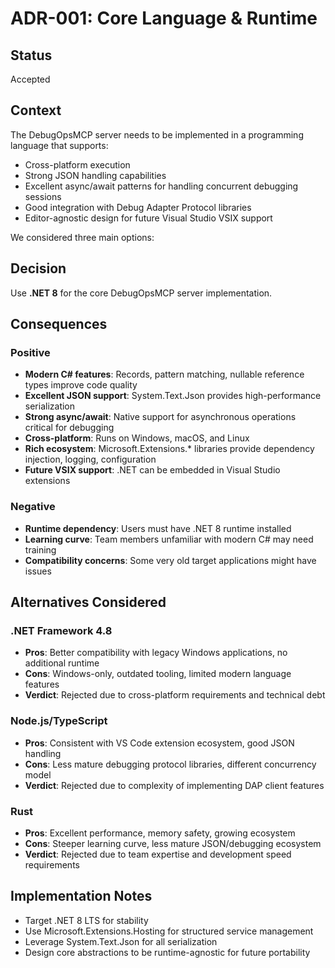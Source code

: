 # ADR-001: Core Language & Runtime

## Status
Accepted

## Context
The DebugOpsMCP server needs to be implemented in a programming language that supports:
- Cross-platform execution
- Strong JSON handling capabilities
- Excellent async/await patterns for handling concurrent debugging sessions
- Good integration with Debug Adapter Protocol libraries
- Editor-agnostic design for future Visual Studio VSIX support

We considered three main options:

## Decision
Use **.NET 8** for the core DebugOpsMCP server implementation.

## Consequences

### Positive
- **Modern C# features**: Records, pattern matching, nullable reference types improve code quality
- **Excellent JSON support**: System.Text.Json provides high-performance serialization
- **Strong async/await**: Native support for asynchronous operations critical for debugging
- **Cross-platform**: Runs on Windows, macOS, and Linux
- **Rich ecosystem**: Microsoft.Extensions.* libraries provide dependency injection, logging, configuration
- **Future VSIX support**: .NET can be embedded in Visual Studio extensions

### Negative
- **Runtime dependency**: Users must have .NET 8 runtime installed
- **Learning curve**: Team members unfamiliar with modern C# may need training
- **Compatibility concerns**: Some very old target applications might have issues

## Alternatives Considered

### .NET Framework 4.8
- **Pros**: Better compatibility with legacy Windows applications, no additional runtime
- **Cons**: Windows-only, outdated tooling, limited modern language features
- **Verdict**: Rejected due to cross-platform requirements and technical debt

### Node.js/TypeScript
- **Pros**: Consistent with VS Code extension ecosystem, good JSON handling
- **Cons**: Less mature debugging protocol libraries, different concurrency model
- **Verdict**: Rejected due to complexity of implementing DAP client features

### Rust
- **Pros**: Excellent performance, memory safety, growing ecosystem
- **Cons**: Steeper learning curve, less mature JSON/debugging ecosystem
- **Verdict**: Rejected due to team expertise and development speed requirements

## Implementation Notes
- Target .NET 8 LTS for stability
- Use Microsoft.Extensions.Hosting for structured service management
- Leverage System.Text.Json for all serialization
- Design core abstractions to be runtime-agnostic for future portability